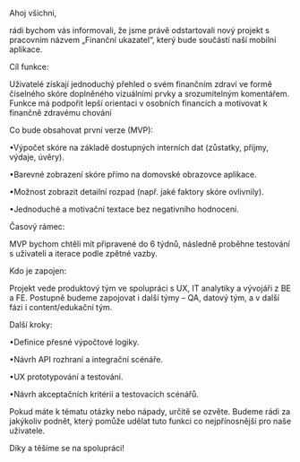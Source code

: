 Ahoj všichni,

rádi bychom vás informovali, že jsme právě odstartovali nový projekt s pracovním názvem „Finanční ukazatel“, který bude součástí naší mobilní aplikace.

Cíl funkce:

Uživatelé získají jednoduchý přehled o svém finančním zdraví ve formě číselného skóre doplněného vizuálními prvky a srozumitelným komentářem. Funkce má podpořit lepší orientaci v osobních financích a motivovat k finančně zdravému chování

Co bude obsahovat první verze (MVP):

•Výpočet skóre na základě dostupných interních dat (zůstatky, příjmy, výdaje, úvěry).

•Barevné zobrazení skóre přímo na domovské obrazovce aplikace.

•Možnost zobrazit detailní rozpad (např. jaké faktory skóre ovlivnily).

•Jednoduché a motivační textace bez negativního hodnocení.

Časový rámec:

MVP bychom chtěli mít připravené do 6 týdnů, následně proběhne testování s uživateli a iterace podle zpětné vazby.

Kdo je zapojen:

Projekt vede produktový tým ve spolupráci s UX, IT analytiky a vývojáři z BE a FE. Postupně budeme zapojovat i další týmy – QA, datový tým, a v další fázi i content/edukační tým.

Další kroky:

•Definice přesné výpočtové logiky.

•Návrh API rozhraní a integrační scénáře.

•UX prototypování a testování.

•Návrh akceptačních kritérií a testovacích scénářů.

Pokud máte k tématu otázky nebo nápady, určitě se ozvěte. Budeme rádi za jakýkoliv podnět, který pomůže udělat tuto funkci co nejpřínosnější pro naše uživatele.

Díky a těšíme se na spolupráci!

